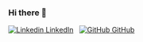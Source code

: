 ### Hi there 👋

[![Linkedin](https://i.stack.imgur.com/gVE0j.png) LinkedIn](https://www.linkedin.com/in/fabiofsguerreiro/)
&nbsp;
[![GitHub](https://i.stack.imgur.com/tskMh.png) GitHub](https://github.com/FGuerreir0)

<!--
**FGuerreir0/FGuerreir0** is a ✨ _special_ ✨ repository because its `README.md` (this file) appears on your GitHub profile.

Here are some ideas to get you started:

- 🔭 I’m currently working on ...
- 🌱 I’m currently learning ...
- 👯 I’m looking to collaborate on ...
- 🤔 I’m looking for help with ...
- 💬 Ask me about ...
- 📫 How to reach me: ...
- 😄 Pronouns: ...
- ⚡ Fun fact: ...
-->
